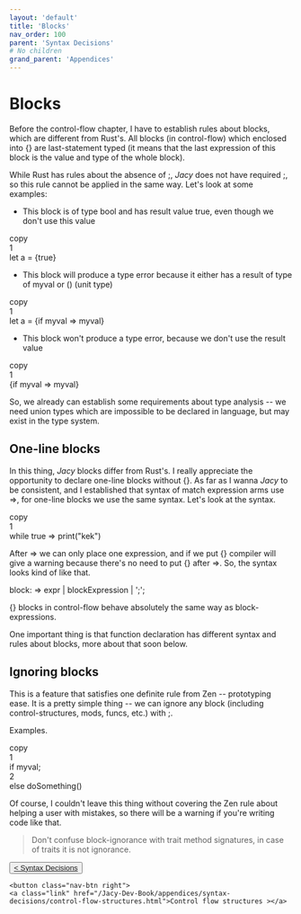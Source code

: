```yaml
---
layout: 'default'
title: 'Blocks'
nav_order: 100
parent: 'Syntax Decisions'
# No children
grand_parent: 'Appendices'
---
```


# Blocks

Before the control-flow chapter, I have to establish rules about blocks, which are different from Rust's. All blocks (in
control-flow) which enclosed into <span class="inline-code highlight-jc hljs">{}</span> are last-statement typed (it means that the last expression of this block is the
value and type of the whole block).

While Rust has rules about the absence of <span class="inline-code highlight-jc hljs">;</span>, _Jacy_ does not have required <span class="inline-code highlight-jc hljs">;</span>, so this rule cannot be applied in the
same way. Let's look at some examples:

* This block is of type <span class="inline-code highlight-jc hljs"><span class="hljs-type">bool</span></span> and has result value <span class="inline-code highlight-jc hljs"><span class="hljs-literal">true</span></span>, even though we don't use this value

<div class="code-fence line-numbers highlight-jc hljs">
            <div class="copy">copy</div>
            <div class="line-num" data-line-num="1">1</div><div class="line"><span class="hljs-keyword">let</span> <span class="hljs-variable">a</span> = {<span class="hljs-literal">true</span>}</div>
        </div>

* This block will produce a type error because it either has a result of type of <span class="inline-code highlight-jc hljs">myval</span> or <span class="inline-code highlight-jc hljs">()</span> (unit type)

<div class="code-fence line-numbers highlight-jc hljs">
            <div class="copy">copy</div>
            <div class="line-num" data-line-num="1">1</div><div class="line"><span class="hljs-keyword">let</span> <span class="hljs-variable">a</span> = {<span class="hljs-keyword">if</span> myval <span class="hljs-operator">=&gt;</span> myval}</div>
        </div>

* This block won't produce a type error, because we don't use the result value

<div class="code-fence line-numbers highlight-jc hljs">
            <div class="copy">copy</div>
            <div class="line-num" data-line-num="1">1</div><div class="line">{<span class="hljs-keyword">if</span> myval <span class="hljs-operator">=&gt;</span> myval}</div>
        </div>

So, we already can establish some requirements about type analysis -- we need union types which are impossible to be
declared in language, but may exist in the type system.

## One-line blocks

In this thing, _Jacy_ blocks differ from Rust's. I really appreciate the opportunity to declare one-line blocks without
<span class="inline-code highlight-jc hljs">{}</span>. As far as I wanna _Jacy_ to be consistent, and I established that syntax of <span class="inline-code highlight-jc hljs"><span class="hljs-keyword">match</span></span> expression arms use <span class="inline-code highlight-jc hljs"><span class="hljs-operator">=&gt;</span></span>, for
one-line blocks we use the same syntax. Let's look at the syntax.

<div class="code-fence line-numbers highlight-jc hljs">
            <div class="copy">copy</div>
            <div class="line-num" data-line-num="1">1</div><div class="line"><span class="hljs-keyword">while</span> <span class="hljs-literal">true</span> <span class="hljs-operator">=&gt;</span> <span class="hljs-title function_ invoke__">print</span>(<span class="hljs-string">&quot;kek&quot;</span>)</div>
        </div>

After <span class="inline-code highlight-jc hljs"><span class="hljs-operator">=&gt;</span></span> we can only place one expression, and if we put <span class="inline-code highlight-jc hljs">{}</span> compiler will give a warning because there's no need to
put <span class="inline-code highlight-jc hljs">{}</span> after <span class="inline-code highlight-jc hljs"><span class="hljs-operator">=&gt;</span></span>. So, the syntax looks kind of like that.

<div class="code-fence">block: => expr | blockExpression | ';';
</div>

<span class="inline-code highlight-jc hljs">{}</span> blocks in control-flow behave absolutely the same way as block-expressions.

One important thing is that function declaration has different syntax and rules about blocks, more about that soon
below.

## Ignoring blocks

This is a feature that satisfies one definite rule from Zen -- prototyping ease. It is a pretty simple thing -- we can
ignore any block (including control-structures, <span class="inline-code highlight-jc hljs"><span class="hljs-keyword">mod</span></span>s, <span class="inline-code highlight-jc hljs"><span class="hljs-keyword">func</span></span>s, etc.) with <span class="inline-code highlight-jc hljs">;</span>.

Examples.

<div class="code-fence line-numbers highlight-jc hljs">
            <div class="copy">copy</div>
            <div class="line-num" data-line-num="1">1</div><div class="line"><span class="hljs-keyword">if</span> myval;</div><div class="line-num" data-line-num="2">2</div><div class="line"><span class="hljs-keyword">else</span> <span class="hljs-title function_ invoke__">doSomething</span>()</div>
        </div>

Of course, I couldn't leave this thing without covering the Zen rule about helping a user with mistakes, so there will
be a warning if you're writing code like that.

> Don't confuse block-ignorance with trait method signatures, in case of traits it is not ignorance.
<div class="nav-btn-block">
    <button class="nav-btn left">
    <a class="link" href="/Jacy-Dev-Book/appendices/syntax-decisions/index.html">< Syntax Decisions</a>
</button>

    <button class="nav-btn right">
    <a class="link" href="/Jacy-Dev-Book/appendices/syntax-decisions/control-flow-structures.html">Control flow structures ></a>
</button>

</div>
